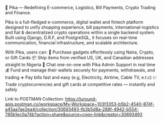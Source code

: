 🚀 Pika — Redefining E-commerce, Logistics, Bill Payments, Crypto Trading and Finance.

Pika is a full-fledged e-commerce, digital wallet and fintech platform designed to unify shopping 
experience, bill payments, international-logistics and fiat & decentralized crypto operations within a single backend system. Built using Django, D.R.F, and PostgreSQL, it focuses on real-time communication, financial infrastructure, and scalable architecture.  

With Pika, users can:
📱 Purchase gadgets effortlessly using Naira, Crypto, or Gift Cards
📦 Ship items from verified US, UK, and Canadian addresses straight to Nigeria
💬 Chat one-on-one with Pika Admin Support in real time
💰 Fund and manage their wallets securely for payments, withdrawals, and trading
✈️ Pay bills fast and easy (e.g, Electricity, Airtime, Cable TV, e.t.c)
💹 Trade cryptocurrencies and gift cards at competitive rates — instantly and safely


Link to POSTMAN Collection:
https://luround-apis.postman.co/workspace/My-Workspace~103f3353-b5b2-4540-874f-a45aa7ae2ea4/collection/30693493-fb3b5d8a-288f-4942-b554-785b1ec0a74b?action=share&source=copy-link&creator=30693493